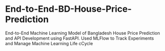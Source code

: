 # End-to-End-BD-House-Price-Prediction
End-to-End Machine Learning Model of Bangladesh House Price Prediction and API Development using FastAPI. Used MLFlow to Track Experiments and Manage Machine Learning Life cCycle
